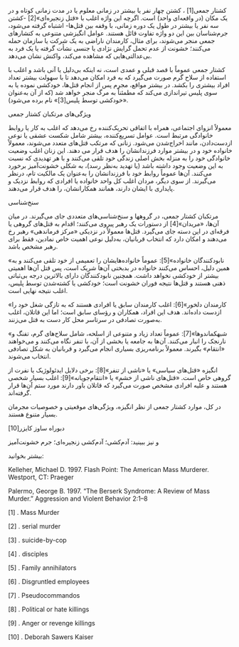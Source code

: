   کشتار جمعی[1] ، کشتن چهار نفر یا بیشتر در زمانی معلوم یا در مدت زمانی کوتاه و در یک مکان (در واقعه‌ای واحد) است. اگرچه این واژه اغلب با «قتل زنجیره‌ای»[2] -کشتن سه نفر یا بیشتر در طول یک دوره زمانی، با وقفه بین قتل‌ها- اشتباه گرفته می‌شود، جرم‌شناسان بین این دو واژه تفاوت قائل هستند. عوامل انگیزشی متنوعی به کتشارهای جمعی منجر می‌شوند، برای مثال، کارمندان ناراضی به یک شرکت یا سازمان حمله می‌کنند؛ خشونت از عدم تحمل گرایش نژادی یا جنسی نشأت گرفته یا یک فرد به بی‌عدالتی‌هایی که مشاهده می‌کند، واکنش نشان می‌دهد.

کشتار جمعی عموماً با قصد قبلی و عمدی است، نه اینکه بی‌دلیل یا آنی باشد و اغلب با استفاده از سلاح گرم صورت می‌گیرد که به فرد امکان می‌دهد تا با سهولت بیشتر تعداد افراد بیشتری را بکشد. در بیشتر مواقع، مجرم پس از انجام قتل‌ها، خودکشی نموده یا به سوی پلیس تیراندازی می‌کند که مطمئناً به مرگ منجر خواهد شد (که از آن به‌عنوان «خودکشی توسط پلیس[3]» نام برده می‌شود).

 ویژگی‌های مرتکبان کشتار جمعی

معمولاً انزوای اجتماعی، همراه با اتفاقی تحریک‌کننده رخ می‌دهد که اغلب به کار یا روابط خانوادگی مرتبط است. عوامل تسریع‌کننده، بیشتر شامل شکست عشقی یا نوعی ازدست‌دادن، مانند اخراج‌شدن می‌شود. زنانی که مرتکب قتل‌های متعدد می‌شوند، معمولاً خانواده خود و در بیشتر موارد فرزندانشان را هدف قرار می دهند. این زنان اغلب وضعیت خانوادگی خود را به منزله بخش اصلی زندگی خود تلقی می‌کنند و با هر تهدیدی که نسبت به این وضعیت وجود داشته باشد (یا تهدید به‌نظر رسد)، به شکلی خشونت‌آمیز برخورد می‌کنند. آن‌ها عموماً روابط خود با فرزندانشان را به‌عنوان یک مالکیت تام، درنظر می‌گیرند. از سوی دیگر، مردان اغلب کل واحد خانواده یا افرادی که روابط نزدیک و پایداری با ایشان دارند، همانند همکارانشان، را هدف قرار می‌دهند.

سنخ‌شناسی

 مرتکبان کشتار جمعی، در گروه­ها و سنخ‌شناسی‌های متعددی جای می‌گیرند. در میان آن‌ها، «مریدان»[4] از دستورات یک رهبر پیروی می‌کنند؛ اقدام به قتل‌های گروهی یا فرقه‌ای در این دسته جای می‌گیرد. قتل‌ها معمولاً در نزدیکی «مرکز فرماندهی» رهبر رخ می‌دهند و امکان دارد که انتخاب قربانیان، به‌دلیل نوعی اهمیت خاص نمادین، فقط برای رهبر مشخص باشد.

 «نابودکنندگان خانواده»[5]: عموماً خانواده‌هایشان را تعمیمی از خود تلقی می‌کنند و به همین دلیل، احساس می‌کنند خانواده در بدبختی آن‌ها شریک است، پس قتل آن‌ها اهمیتی بیشتر از خودکشی نخواهد داشت. همچنین نابودکنندگان دارای بالاترین درجه بی‌ثباتی ذهنی هستند و قتل‌ها نتیجه فوران خشونت است؛ خودکشی یا کشته‌شدن توسط پلیس، اغلب نتیجه نهایی است.

«کارمندان دلخور»[6]: اغلب کارمندان سابق یا افرادی هستند که به تازگی شغل خود را ازدست داده‌اند. هدف این افراد، همکاران و رؤسای سابق است؛ اما این قاتلان، اغلب به‌صورت تصادفی در سرتاسر محل کار دست به قتل می‌زنند.

«شبه­کماندوها»[7]: عموماً تعداد زیاد و متنوعی از اسلحه، شامل سلاح‌های گرم، تفنگ و نارنجک را انبار می‌کنند. آن‌ها به جامعه یا بخشی از آن، با تنفر نگاه می‌کنند و می‌خواهند «انتقام» بگیرند. معمولاً برنامه‌ریزی بسیاری انجام می‌گیرد و قربانیان به شکل تصادفی انتخاب می‌شوند.

انگیزه «قتل‌های سیاسی» یا «ناشی از تنفر»[8]: برخی دلایل ایدئولوژیک یا نفرت از گروهی خاص است. «قتل‌های ناشی از خشم» یا «انتقام‌جویانه»[9]: اغلب بسیار شخصی هستند و علیه افرادی مشخص صورت می‌گیرد که قاتلان باور دارند مورد ستم آن‌ها قرار گرفته‌اند.

 در کل، موارد کشتار جمعی از نظر انگیزه، ویژگی‌های موقعیتی و خصوصیات مجرمان بسیار متنوع هستند.

 دبوراه ساوز کایزر[10]

  


 و نیز ببینید: آدم‌کشی؛ آدم‌کشی زنجیره‌ای؛ جرم خشونت‌آمیز

  


بیشتر بخوانید:

Kelleher, Michael D. 1997. Flash Point: The American Mass Murderer. Westport, CT: Praeger

Palermo, George B. 1997. “The Berserk Syndrome: A Review of Mass Murder.” Aggression and Violent Behavior 2:1–8

 [1] . Mass Murder

 [2] . serial murder

 [3] . suicide-by-cop

 [4] . disciples

[5] . Family annihilators

 [6] . Disgruntled employees

 [7] . Pseudocommandos

 [8] . Political or hate killings

[9] . Anger or revenge killings

[10] . Deborah Sawers Kaiser

 

 

 

 